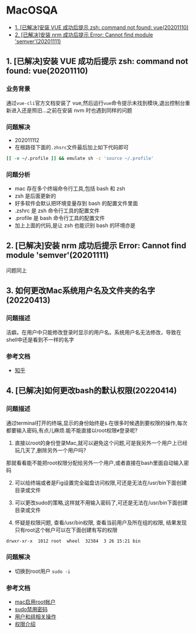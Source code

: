 # MacOSQA

- [1. [已解决]安装 VUE 成功后提示 zsh: command not found: vue(20201110)](#1-已解决安装-vue-成功后提示-zsh-command-not-found-vue20201110)
- [2. [已解决]安装 nrm 成功后提示 Error: Cannot find module 'semver'(20201111)](#2-已解决安装-nrm-成功后提示-error-cannot-find-module-semver20201111)

## 1. [已解决]安装 VUE 成功后提示 zsh: command not found: vue(20201110)

### 业务背景

通过`vue-cli`官方文档安装了 vue,然后运行`vue`命令提示未找到模块,退出控制台重新进入还是照旧...之前在安装
nvm 时也遇到同样的问题

### 问题解决

- 202011112
- 在根路径下面的`.zhsrc`文件最后加上如下代码即可

```bash
[[ -e ~/.profile ]] && emulate sh -c 'source ~/.profile'
```

### 问题分析

- mac 存在多个终端命令行工具,包括 bash 和 zsh
- zsh 是后面更新的
- 好多软件会默认把环境变量存到 bash 的配置文件里面
- .zshrc 是 zsh 命令行工具的配置文件
- .profile 是 bash 命令行工具的配置文件
- 加上上面的代码,是让 zsh 也能识别 bash 的环境亦是

## 2. [已解决]安装 nrm 成功后提示 Error: Cannot find module 'semver'(20201111)

问题同上

## 3. 如何更改Mac系统用户名及文件夹的名字(20220413)

### 问题描述

洁癖。在用户中只能修改登录时显示的用户名。系统用户名无法修改，导致在shell中还是看到不一样的名字

### 参考文档

- [知乎](https://zhuanlan.zhihu.com/p/361131804)

## 4. [已解决]如何更改bash的默认权限(20220414)

### 问题描述

通过terminal打开的终端,显示的身份始终是`$`.在很多时候遇到要权限的操作,每次都要输入密码,有点儿麻烦.能不能直接以root权限`#`登录呢?

1. 直接以root的身份登录Mac,就可以避免这个问题,可是我另外一个用户上已经玩几天了,删除另外一个用户吗?

那就看看能不能把root权限分配给另外一个用户,或者直接在bash里面自动输入密码

2. 可以给终端或者是Fig设置完全磁盘访问权限,可还是无法在/usr/bin下面创建目录或文件

3. 可以更改sudo的策略,这样就不用输入密码了,可还是无法在/usr/bin下面创建目录或文件

4. 怀疑是权限问题, 查看/usr/bin权限, 查看当前用户及所在组的权限, 结果发现只有root这个帐户可以在下面创建有写的权限

```bash
drwxr-xr-x  1012 root  wheel  32384  3 26 15:21 bin
```

### 问题解决

- 切换到root用户 `sudo -i`


### 参考文档

- [mac启用root帐户](https://support.apple.com/en-us/HT204012)
- [sudo禁用密码](https://apple.stackexchange.com/questions/257813/enable-sudo-without-a-password-on-macos)
- [用户和组相关操作](https://www.jianshu.com/p/7e795b3e7bfc)
- [权限介绍](https://baike.baidu.com/item/Linux%E7%9B%AE%E5%BD%95%E6%9D%83%E9%99%90/4089164?fr=aladdin)
